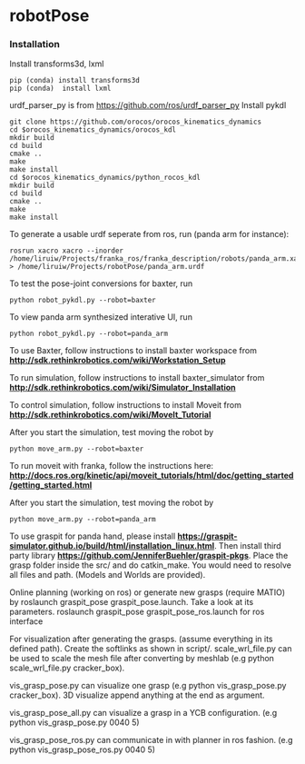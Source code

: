# robotPose
### Installation
Install transforms3d, lxml 
```Shell
pip (conda) install transforms3d
pip (conda)  install lxml
```
urdf_parser_py is from https://github.com/ros/urdf_parser_py
Install pykdl
```Shell
git clone https://github.com/orocos/orocos_kinematics_dynamics
cd $orocos_kinematics_dynamics/orocos_kdl
mkdir build
cd build
cmake ..
make
make install
cd $orocos_kinematics_dynamics/python_rocos_kdl
mkdir build
cd build
cmake ..
make
make install
```
To generate a usable urdf seperate from ros, run (panda arm for instance):
```Shell
rosrun xacro xacro --inorder /home/liruiw/Projects/franka_ros/franka_description/robots/panda_arm.xacro > /home/liruiw/Projects/robotPose/panda_arm.urdf
```
To test the pose-joint conversions for baxter, run
```Shell
python robot_pykdl.py --robot=baxter
```
To view panda arm synthesized interative UI, run
```Shell
python robot_pykdl.py --robot=panda_arm
```

To use Baxter, follow instructions to install baxter workspace from **http://sdk.rethinkrobotics.com/wiki/Workstation_Setup**

To run simulation, follow instructions to install baxter_simulator from  **http://sdk.rethinkrobotics.com/wiki/Simulator_Installation**

To control simulation, follow instructions to install Moveit from **http://sdk.rethinkrobotics.com/wiki/MoveIt_Tutorial**  

After you start the simulation, test moving the robot by
```Shell
python move_arm.py --robot=baxter
```
To run moveit with franka, follow the instructions here:
**http://docs.ros.org/kinetic/api/moveit_tutorials/html/doc/getting_started/getting_started.html**

After you start the simulation, test moving the robot by
```Shell
python move_arm.py --robot=panda_arm
```
To use graspit for panda hand, please install **https://graspit-simulator.github.io/build/html/installation_linux.html**. Then install third party library **https://github.com/JenniferBuehler/graspit-pkgs**. Place the grasp folder inside the src/ and do catkin_make. You would need to resolve all files and path. (Models and Worlds are provided). 

Online planning (working on ros) or generate new grasps (require MATIO) by roslaunch graspit_pose graspit_pose.launch. Take a look at its parameters. roslaunch graspit_pose graspit_pose_ros.launch for ros interface

For visualization after generating the grasps. (assume everything in its defined path). Create the softlinks as shown in script/.
scale_wrl_file.py can be used to scale the mesh file after converting by meshlab (e.g python scale_wrl_file.py cracker_box).  

vis_grasp_pose.py can visualize one grasp (e.g python vis_grasp_pose.py cracker_box). 3D visualize append anything at the end as argument.

vis_grasp_pose_all.py can visualize a grasp in a YCB configuration. (e.g python vis_grasp_pose.py 0040 5)

vis_grasp_pose_ros.py can communicate in with planner in ros fashion. (e.g python vis_grasp_pose_ros.py 0040 5)